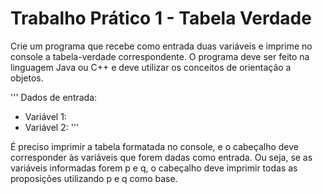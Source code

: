 # Trabalho Prático 1 - Tabela Verdade

Crie um programa que recebe como entrada duas variáveis e imprime no  console  a  tabela-verdade  correspondente.  O programa  deve  ser feito  na  linguagem  Java  ou  C++  e  deve  utilizar  os  conceitos  de orientação a objetos.  

'''
Dados de entrada:
- Variável 1:
- Variável 2:
'''

É preciso imprimir a tabela formatada no console, e o cabeçalho deve corresponder  às  variáveis  que  forem  dadas como  entrada.  Ou  seja, se  as  variáveis  informadas  forem  p  e  q,  o  cabeçalho  deve  imprimir todas as proposições utilizando p e q como base.  
